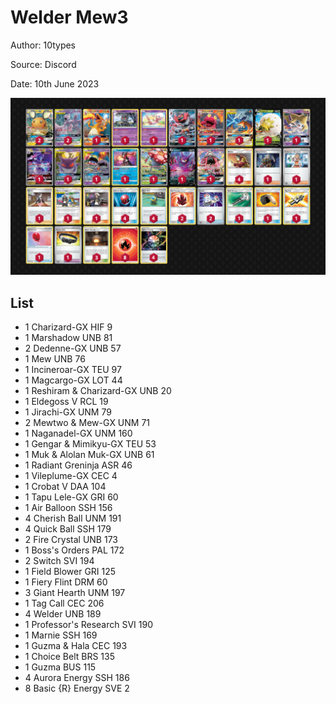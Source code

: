 # Welder Mew3

Author: 10types

Source: Discord

Date: 10th June 2023

![decklist](../../images/SVI/Welder%20Mew3/1-%20Welder%20Mew3.png)

## List

* 1 Charizard-GX HIF 9
* 1 Marshadow UNB 81
* 2 Dedenne-GX UNB 57
* 1 Mew UNB 76
* 1 Incineroar-GX TEU 97
* 1 Magcargo-GX LOT 44
* 1 Reshiram & Charizard-GX UNB 20
* 1 Eldegoss V RCL 19
* 1 Jirachi-GX UNM 79
* 2 Mewtwo & Mew-GX UNM 71
* 1 Naganadel-GX UNM 160
* 1 Gengar & Mimikyu-GX TEU 53
* 1 Muk & Alolan Muk-GX UNB 61
* 1 Radiant Greninja ASR 46
* 1 Vileplume-GX CEC 4
* 1 Crobat V DAA 104
* 1 Tapu Lele-GX GRI 60
* 1 Air Balloon SSH 156
* 4 Cherish Ball UNM 191
* 4 Quick Ball SSH 179
* 2 Fire Crystal UNB 173
* 1 Boss's Orders PAL 172
* 2 Switch SVI 194
* 1 Field Blower GRI 125
* 1 Fiery Flint DRM 60
* 3 Giant Hearth UNM 197
* 1 Tag Call CEC 206
* 4 Welder UNB 189
* 1 Professor's Research SVI 190
* 1 Marnie SSH 169
* 1 Guzma & Hala CEC 193
* 1 Choice Belt BRS 135
* 1 Guzma BUS 115
* 4 Aurora Energy SSH 186
* 8 Basic {R} Energy SVE 2
